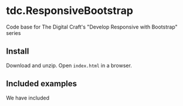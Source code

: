 # tdc.ResponsiveBootstrap
Code base for The Digital Craft's "Develop Responsive with Bootstrap" series
## Install
Download and unzip.  Open ```index.html``` in a browser.
## Included examples
We have included 
